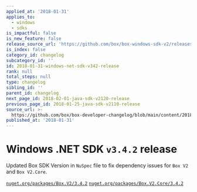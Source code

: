 ```yaml
---
applied_at: '2018-01-31'
applies_to:
  - windows
  - sdks
is_impactful: false
is_new_feature: false
release_source_url: 'https://github.com/box/box-windows-sdk-v2/releases/tag/v3.4.2'
is_index: false
category_id: changelog
subcategory_id: ''
id: 2018-01-31-windows-net-sdk-v342-release
rank: null
total_steps: null
type: changelog
sibling_id: ''
parent_id: changelog
next_page_id: 2018-02-01-java-sdk-v2120-release
previous_page_id: 2018-01-25-java-sdk-v2110-release
source_url: >-
  https://github.com/box/box-developer-changelog/blob/main/content/2018/01-31-windows-net-sdk-v342-release.md
published_at: '2018-01-31'
---
```

# Windows .NET SDK `v3.4.2` release

Updated Box SDK Version in `NuSpec` file to fix dependency issues for `Box V2` and `Box V2.Core`.

[`nuget.org/packages/Box.V2/3.4.2`](https://www.nuget.org/packages/Box.V2/3.4.2)
[`nuget.org/packages/Box.V2.Core/3.4.2`](https://www.nuget.org/packages/Box.V2.Core/3.4.2)